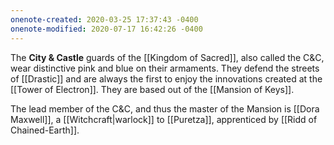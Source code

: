 ```yaml
---
onenote-created: 2020-03-25 17:37:43 -0400
onenote-modified: 2020-07-17 16:42:26 -0400
---
```

The **City & Castle** guards of the [[Kingdom of Sacred]], also called the C&C, wear distinctive pink and blue on their armaments. They defend the streets of [[Drastic]] and are always the first to enjoy the innovations created at the [[Tower of Electron]]. They are based out of the [[Mansion of Keys]].

The lead member of the C&C, and thus the master of the Mansion is [[Dora Maxwell]], a [[Witchcraft|warlock]] to [[Puretza]], apprenticed by [[Ridd of Chained-Earth]]. 

